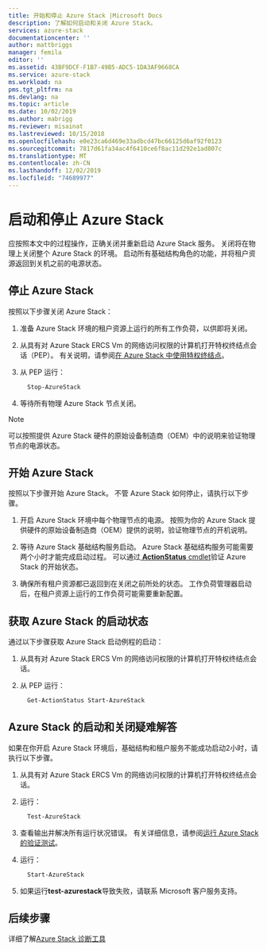```yaml
---
title: 开始和停止 Azure Stack |Microsoft Docs
description: 了解如何启动和关闭 Azure Stack。
services: azure-stack
documentationcenter: ''
author: mattbriggs
manager: femila
editor: ''
ms.assetid: 43BF9DCF-F1B7-49B5-ADC5-1DA3AF9668CA
ms.service: azure-stack
ms.workload: na
pms.tgt_pltfrm: na
ms.devlang: na
ms.topic: article
ms.date: 10/02/2019
ms.author: mabrigg
ms.reviewer: misainat
ms.lastreviewed: 10/15/2018
ms.openlocfilehash: e0e23ca6d469e33adbcd47bc66125d6af92f0123
ms.sourcegitcommit: 7817d61fa34ac4f6410ce6f8ac11d292e1ad807c
ms.translationtype: MT
ms.contentlocale: zh-CN
ms.lasthandoff: 12/02/2019
ms.locfileid: "74689977"
---
```

# <a name="start-and-stop-azure-stack"></a>启动和停止 Azure Stack
应按照本文中的过程操作，正确关闭并重新启动 Azure Stack 服务。 关闭将在物理上关闭整个 Azure Stack 的环境。 启动所有基础结构角色的功能，并将租户资源返回到关机之前的电源状态。

## <a name="stop-azure-stack"></a>停止 Azure Stack 

按照以下步骤关闭 Azure Stack：

1. 准备 Azure Stack 环境的租户资源上运行的所有工作负荷，以供即将关闭。 

2. 从具有对 Azure Stack ERCS Vm 的网络访问权限的计算机打开特权终结点会话（PEP）。 有关说明，请参阅[在 Azure Stack 中使用特权终结点](azure-stack-privileged-endpoint.md)。

3. 从 PEP 运行：

    ```powershell
      Stop-AzureStack
    ```

4. 等待所有物理 Azure Stack 节点关闭。

> [!Note]  
> 可以按照提供 Azure Stack 硬件的原始设备制造商（OEM）中的说明来验证物理节点的电源状态。 

## <a name="start-azure-stack"></a>开始 Azure Stack 

按照以下步骤开始 Azure Stack。 不管 Azure Stack 如何停止，请执行以下步骤。

1. 开启 Azure Stack 环境中每个物理节点的电源。 按照为你的 Azure Stack 提供硬件的原始设备制造商（OEM）提供的说明，验证物理节点的开机说明。

2. 等待 Azure Stack 基础结构服务启动。 Azure Stack 基础结构服务可能需要两个小时才能完成启动过程。 可以通过[ **ActionStatus** cmdlet](#get-the-startup-status-for-azure-stack)验证 Azure Stack 的开始状态。

3. 确保所有租户资源都已返回到在关闭之前所处的状态。 工作负荷管理器启动后，在租户资源上运行的工作负荷可能需要重新配置。

## <a name="get-the-startup-status-for-azure-stack"></a>获取 Azure Stack 的启动状态

通过以下步骤获取 Azure Stack 启动例程的启动：

1. 从具有对 Azure Stack ERCS Vm 的网络访问权限的计算机打开特权终结点会话。

2. 从 PEP 运行：

    ```powershell
      Get-ActionStatus Start-AzureStack
    ```

## <a name="troubleshoot-startup-and-shutdown-of-azure-stack"></a>Azure Stack 的启动和关闭疑难解答

如果在你开启 Azure Stack 环境后，基础结构和租户服务不能成功启动2小时，请执行以下步骤。 

1. 从具有对 Azure Stack ERCS Vm 的网络访问权限的计算机打开特权终结点会话。

2. 运行： 

    ```powershell
      Test-AzureStack
      ```

3. 查看输出并解决所有运行状况错误。 有关详细信息，请参阅[运行 Azure Stack 的验证测试](azure-stack-diagnostic-test.md)。

4. 运行：

    ```powershell
      Start-AzureStack
    ```

5. 如果运行**test-azurestack**导致失败，请联系 Microsoft 客户服务支持。 

## <a name="next-steps"></a>后续步骤 

详细了解[Azure Stack 诊断工具](azure-stack-configure-on-demand-diagnostic-log-collection.md#use-the-privileged-endpoint-pep-to-collect-diagnostic-logs)
